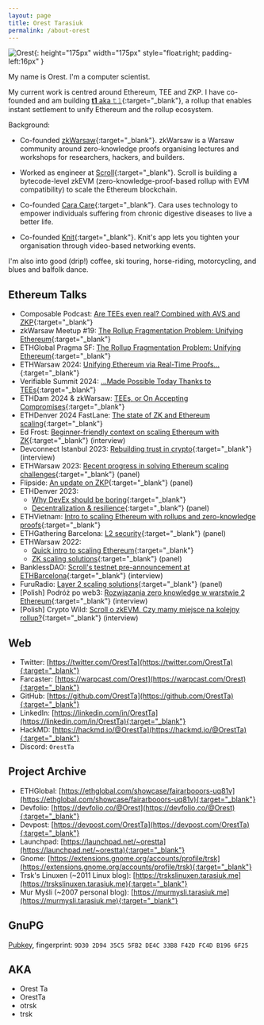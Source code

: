 ```yaml
---
layout: page
title: Orest Tarasiuk
permalink: /about-orest
---
```


![Orest](./pfp-orest.jpg){: height="175px" width="175px" style="float:right; padding-left:16px" }

My name is Orest. I'm a computer scientist. 

My current work is centred around Ethereum, TEE and ZKP. I have co-founded and am building [**t1**&nbsp;aka&nbsp;𝚝𝟷](https://t1protocol.com){:target="_blank"}, a rollup that enables instant settlement to unify Ethereum and the rollup ecosystem.

Background:

- Co-founded [zkWarsaw](https://www.zkwarsaw.dev/){:target="_blank"}. zkWarsaw is a Warsaw community around zero-knowledge proofs organising lectures and workshops for researchers, hackers, and builders.

- Worked as engineer at [Scroll](https://scroll.io){:target="_blank"}. Scroll is building a bytecode-level zkEVM (zero-knowledge-proof-based rollup with EVM compatibility) to scale the Ethereum blockchain.

- Co-founded [Cara Care](https://cara.care){:target="_blank"}. Cara uses technology to empower individuals suffering from chronic digestive diseases to live a better life.

- Co-founded [Knit](https://sites.google.com/view/knitvideo/?ref=tarasiuk.me/about-orest){:target="_blank"}. Knit's app lets you tighten your organisation through video-based networking events.

I'm also into good (drip!) coffee, ski touring, horse-riding, motorcycling, and blues and balfolk dance.


## Ethereum Talks

- Composable Podcast: [Are TEEs even real? Combined with AVS and ZKP](https://x.com/composablepod/status/1921975497740661227){:target="_blank"}
- zkWarsaw Meetup #19: [The Rollup Fragmentation Problem: Unifying Ethereum](https://youtu.be/RK4Gp3HR_Wk){:target="_blank"}
- ETHGlobal Pragma SF: [The Rollup Fragmentation Problem: Unifying Ethereum](https://youtu.be/kZ5UncN0OaY){:target="_blank"}
- ETHWarsaw 2024: [Unifying Ethereum via Real-Time Proofs...](https://youtu.be/5TnvgNLKwiA){:target="_blank"}
- Verifiable Summit 2024: [...Made Possible Today Thanks to TEEs](https://youtu.be/3S35kxmexDQ){:target="_blank"}
- ETHDam 2024 & zkWarsaw: [TEEs, or On Accepting Compromises](https://www.youtube.com/watch?v=lZvGhYVXBJw){:target="_blank"}
- ETHDenver 2024 FastLane: [The state of ZK and Ethereum scaling](https://www.youtube.com/watch?v=WIoMxsaXHnE){:target="_blank"}
- Ed Frost: [Beginner-friendly context on scaling Ethereum with ZK](https://www.understandingrecruitment.com/knowledge-hub/video/absolutely-zero-knowledge-podcast-episode-3-orest-tarasiuk){:target="_blank"} (interview)
- Devconnect Istanbul 2023: [Rebuilding trust in crypto](https://www.supermoonstation.com/post/a-conversation-with-computer-scientist-orest){:target="_blank"} (interview)
- ETHWarsaw 2023: [Recent progress in solving Ethereum scaling challenges](https://www.youtube.com/watch?v=FiqGXK01GoI){:target="_blank"} (panel)
- Flipside: [An update on ZKP](https://twitter.com/flipsidecrypto/status/1661050981088481283){:target="_blank"} (panel)
- ETHDenver 2023: 
  - [Why DevEx should be boring](https://www.youtube.com/watch?v=KSaKmYHH_9o){:target="_blank"}
  - [Decentralization & resilience](https://www.youtube.com/watch?v=r9nB_RaPDpA){:target="_blank"} (panel)
- ETHVietnam: [Intro to scaling Ethereum with rollups and zero-knowledge proofs](https://youtu.be/hxnVGWPv7Hg?t=1951){:target="_blank"}
- ETHGathering Barcelona: [L2 security](https://www.youtube.com/watch?v=tR6avMeIMhw){:target="_blank"} (panel)
- ETHWarsaw 2022: 
  - [Quick intro to scaling Ethereum](https://www.youtube.com/watch?v=B9SGnCTZud0&t=23246s){:target="_blank"}
  - [ZK scaling solutions](https://twitter.com/ETHWarsaw/status/1564246753653710849){:target="_blank"} (panel)
- BanklessDAO: [Scroll's testnet pre-announcement at ETHBarcelona](https://twitter.com/banklessDAO/status/1559230832598032384){:target="_blank"} (interview)
- FuruRadio: [Layer 2 scaling solutions](https://twitter.com/furucombo/status/1558017306655326208){:target="_blank"} (panel)
- [Polish] Podróż po web3: [Rozwiązania zero knowledge w warstwie 2 Ethereum](https://youtu.be/1GT5TfEMhAk){:target="_blank"} (interview)
- [Polish] Crypto Wild: [Scroll o zkEVM. Czy mamy miejsce na kolejny rollup?](https://www.youtube.com/watch?v=y3HMl2Oq5ao){:target="_blank"} (interview)


## Web

- Twitter: [https://twitter.com/OrestTa](https://twitter.com/OrestTa){:target="_blank"}
- Farcaster: [https://warpcast.com/Orest](https://warpcast.com/Orest){:target="_blank"}
- GitHub: [https://github.com/OrestTa](https://github.com/OrestTa){:target="_blank"}
- LinkedIn: [https://linkedin.com/in/OrestTa](https://linkedin.com/in/OrestTa){:target="_blank"}
- HackMD: [https://hackmd.io/@OrestTa](https://hackmd.io/@OrestTa){:target="_blank"}
- Discord: `OrestTa`


## Project Archive

- ETHGlobal: [https://ethglobal.com/showcase/fairarbooors-uq81v](https://ethglobal.com/showcase/fairarbooors-uq81v){:target="_blank"}
- Devfolio: [https://devfolio.co/@Orest](https://devfolio.co/@Orest){:target="_blank"}
- Devpost: [https://devpost.com/OrestTa](https://devpost.com/OrestTa){:target="_blank"}
- Launchpad: [https://launchpad.net/~orestta](https://launchpad.net/~orestta){:target="_blank"}
- Gnome: [https://extensions.gnome.org/accounts/profile/trsk](https://extensions.gnome.org/accounts/profile/trsk){:target="_blank"}
- Trsk's Linuxen (~2011 Linux blog): [https://trskslinuxen.tarasiuk.me](https://trskslinuxen.tarasiuk.me){:target="_blank"}
- Mur Myśli (~2007 personal blog): [https://murmysli.tarasiuk.me](https://murmysli.tarasiuk.me){:target="_blank"}


## GnuPG

[Pubkey](/pubkey-orest.asc), fingerprint: `9D30 2D94 35C5 5FB2 DE4C 33B8 F42D FC4D B196 6F25`


## AKA

- Orest Ta
- OrestTa
- otrsk
- trsk
